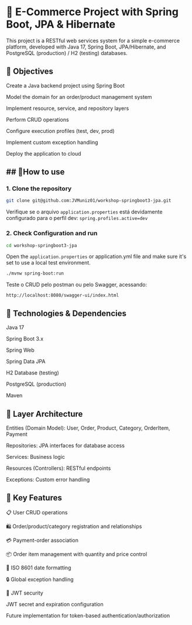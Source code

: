 <h1>💼 E-Commerce Project with Spring Boot, JPA & Hibernate</h1>

This project is a RESTful web services system for a simple e-commerce platform, developed with Java 17, Spring Boot, JPA/Hibernate, and PostgreSQL (production) / H2 (testing) databases.

<h2>📌 Objectives</h2>
Create a Java backend project using Spring Boot

Model the domain for an order/product management system

Implement resource, service, and repository layers

Perform CRUD operations

Configure execution profiles (test, dev, prod)

Implement custom exception handling

Deploy the application to cloud

<h2> ## 🚀How to use</h2>

### 1. Clone the repository

```bash
git clone git@github.com:JVMuniz01/workshop-springboot3-jpa.git
```
Verifique se o arquivo `application.properties` está devidamente configurado para o perfil dev:
`spring.profiles.active=dev`

### 2. Check Configuration and run 

```bash
cd workshop-springboot3-jpa
```
Open the `application.properties` or application.yml file and make sure it's set to use a local test environment. 
```bash
./mvnw spring-boot:run
```
Teste o CRUD pelo postman ou pelo Swagger, acessando:
```navegador
http://localhost:8080/swagger-ui/index.html
```

<h2>🧱 Technologies & Dependencies</h2>
Java 17

Spring Boot 3.x

Spring Web

Spring Data JPA

H2 Database (testing)

PostgreSQL (production)

Maven

<h2>📂 Layer Architecture</h2>
Entities (Domain Model): User, Order, Product, Category, OrderItem, Payment

Repositories: JPA interfaces for database access

Services: Business logic

Resources (Controllers): RESTful endpoints

Exceptions: Custom error handling

<h2>🔀 Key Features</h2>
📋 User CRUD operations

🛍️ Order/product/category registration and relationships

💳 Payment-order association

📦 Order item management with quantity and price control

📅 ISO 8601 date formatting

🔒 Global exception handling

🔐 JWT security

JWT secret and expiration configuration

Future implementation for token-based authentication/authorization
